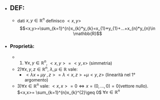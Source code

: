 - ## DEF:
	- dati $x,y\in \mathbb{R}^{n}$ definisco $<x,y>$$$<x,y>=\sum_{k=1}^{n}x_{k}*y_{k}=x_{1}*y_{1}+...+x_{n}*y_{n}\in \mathbb{R}$$ 
- ### Proprietà: 
	- 1) $\forall x,y \in \mathbb{R}^{n}$, $<x,y>=<y, x>$ (simmetria)
	- 2)$\forall x,y,z \in \mathbb{R}^{n}$, $\lambda, \mu \in\mathbb{R}$ vale:
		- $<\lambda x+\mu y\ ,z>=\lambda<x,z>+\mu<y,z>$ 
		  (linearità nel 1° argomento) 
	- 3)$\forall x\in\mathbb{R}^{n}$ vale: $<x,x>=0 \Longleftrightarrow x=(0,...,0)=0$(vettore nullo).
	  $<x,x>= \sum_{k=1}^{n}x_{k}^{2}\geq 0$   $\forall x\in \mathbb{R}^{n}$ 